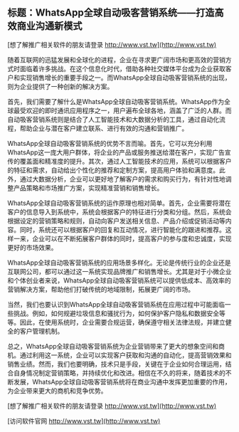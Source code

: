 ## **标题：WhatsApp全球自动吸客营销系统——打造高效商业沟通新模式**

[想了解推广相关软件的朋友请登录 http://www.vst.tw](http://www.vst.tw)

随着互联网的迅猛发展和全球化的进程，企业在寻求更广阔市场和更高效的营销方式时面临着许多挑战。在这个信息化时代，借助各种社交媒体平台成为企业获取客户和实现销售增长的重要手段之一。而WhatsApp全球自动吸客营销系统的出现，则为企业提供了一种创新的解决方案。

首先，我们需要了解什么是WhatsApp全球自动吸客营销系统。WhatsApp作为全球最受欢迎的即时通讯应用程序之一，用户遍布全球各地，涵盖了广泛的人群。而自动吸客营销系统则是结合了人工智能技术和大数据分析的工具，通过自动化流程，帮助企业与潜在客户建立联系、进行有效的沟通和营销推广。

WhatsApp全球自动吸客营销系统的优势不言而喻。首先，它可以充分利用WhatsApp这一庞大用户群体，将企业的产品或服务推送给潜在客户，实现广告宣传的覆盖面和精准度的提升。其次，通过人工智能技术的应用，系统可以根据客户的特征和需求，自动给出个性化的推荐和定制方案，提高用户体验和满意度。此外，通过大数据分析，企业可以更好地了解客户的需求和购买行为，有针对性地调整产品策略和市场推广方案，实现精准营销和销售增长。

WhatsApp全球自动吸客营销系统的运作原理也相对简单。首先，企业需要将潜在客户的信息导入到系统中，系统会根据客户的特征进行分类和分组。然后，系统会根据设定的营销策略和规则，自动向客户发送相关信息、产品介绍或促销活动等内容。同时，系统还可以根据客户的回复和互动情况，进行智能化的跟进和推荐。这样一来，企业可以在不断拓展客户群体的同时，提高客户的参与度和忠诚度，实现更好的市场效果。

WhatsApp全球自动吸客营销系统的应用场景多样化。无论是传统行业的企业还是互联网公司，都可以通过这一系统实现品牌推广和销售增长。尤其是对于小微企业和个体创业者来说，WhatsApp全球自动吸客营销系统可以提供低成本、高效率的营销解决方案，帮助他们打破传统的地域限制，拓展更广阔的市场。

当然，我们也要认识到WhatsApp全球自动吸客营销系统在应用过程中可能面临一些挑战。例如，如何规避垃圾信息和骚扰行为，如何保护客户隐私和数据安全等等。因此，在使用系统时，企业需要合规运营，确保遵守相关法律法规，并建立健全的客户管理机制。

总之，WhatsApp全球自动吸客营销系统为企业营销带来了更大的想象空间和商机。通过利用这一系统，企业可以实现客户获取和沟通的自动化，提高营销效果和销售业绩。然而，我们也要明确，技术只是手段，关键在于企业如何合理运用，结合自身情况制定营销策略，并持续优化和改进。相信在不久的将来，随着技术的不断发展，WhatsApp全球自动吸客营销系统将在商业沟通中发挥更加重要的作用，为企业带来更大的商机和竞争优势。

[想了解推广相关软件的朋友请登录 http://www.vst.tw](http://www.vst.tw)


[访问软件官网 http://www.vst.tw](http://www.vst.tw)
